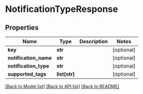 # NotificationTypeResponse

## Properties
Name | Type | Description | Notes
------------ | ------------- | ------------- | -------------
**key** | **str** |  | [optional] 
**notification_name** | **str** |  | [optional] 
**notification_type** | **str** |  | [optional] 
**supported_tags** | **list[str]** |  | [optional] 

[[Back to Model list]](../README.md#documentation-for-models) [[Back to API list]](../README.md#documentation-for-api-endpoints) [[Back to README]](../README.md)


